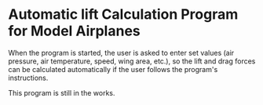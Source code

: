 # Automatic lift Calculation Program for Model Airplanes
When the program is started, the user is asked to enter set values (air pressure, air temperature, speed, wing area, etc.), so the lift and drag forces can be calculated automatically if the user follows the program's instructions.

This program is still in the works.